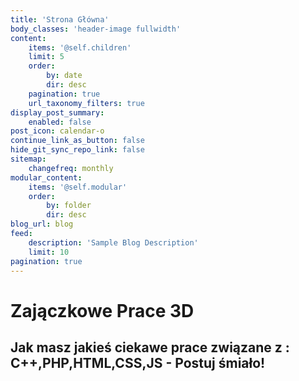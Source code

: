 ```yaml
---
title: 'Strona Główna'
body_classes: 'header-image fullwidth'
content:
    items: '@self.children'
    limit: 5
    order:
        by: date
        dir: desc
    pagination: true
    url_taxonomy_filters: true
display_post_summary:
    enabled: false
post_icon: calendar-o
continue_link_as_button: false
hide_git_sync_repo_link: false
sitemap:
    changefreq: monthly
modular_content:
    items: '@self.modular'
    order:
        by: folder
        dir: desc
blog_url: blog
feed:
    description: 'Sample Blog Description'
    limit: 10
pagination: true
---
```


# Zajączkowe Prace 3D
## Jak masz jakieś ciekawe prace związane z : C++,PHP,HTML,CSS,JS - Postuj śmiało!